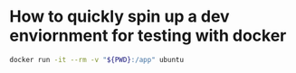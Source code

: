# How to quickly spin up a dev enviornment for testing with docker

```bash
docker run -it --rm -v "${PWD}:/app" ubuntu
```
